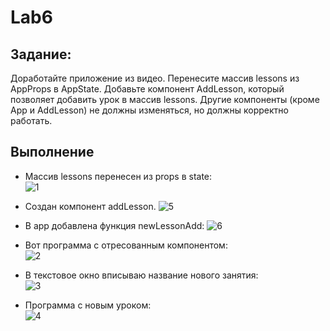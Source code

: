 # Lab6
## Задание:
 Доработайте приложение из видео. Перенесите массив lessons из AppProps в AppState. Добавьте компонент AddLesson, который позволяет добавить урок в массив lessons. Другие компоненты (кроме App и AddLesson) не должны изменяться, но должны корректно работать.
## Выполнение
- Массив lessons перенесен из props в state:  
![1](https://cdn.discordapp.com/attachments/465020961482342411/699869484369969152/unknown.png)

- Создан компонент addLesson.
![5](https://cdn.discordapp.com/attachments/465020961482342411/706721529823756288/unknown.png)  

- В app добавлена функция newLessonAdd:
![6](https://cdn.discordapp.com/attachments/465020961482342411/706725123750887474/unknown.png)

- Вот программа с отресованным компонентом:  
![2](https://cdn.discordapp.com/attachments/465020961482342411/699869726540562452/unknown.png)

- В текстовое окно вписываю название нового занятия:  
![3](https://cdn.discordapp.com/attachments/465020961482342411/699869931709399100/unknown.png)

- Программа с новым уроком:  
![4](https://cdn.discordapp.com/attachments/465020961482342411/699870041071681566/unknown.png)
